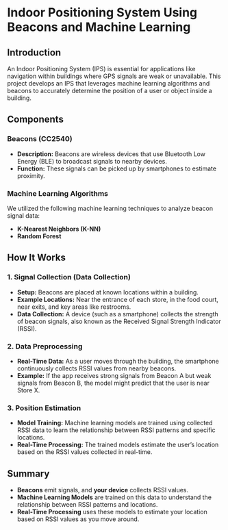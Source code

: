 # Indoor Positioning System Using Beacons and Machine Learning

## Introduction

An Indoor Positioning System (IPS) is essential for applications like navigation within buildings where GPS signals are weak or unavailable. This project develops an IPS that leverages machine learning algorithms and beacons to accurately determine the position of a user or object inside a building.

## Components

### Beacons (CC2540)

- **Description:** Beacons are wireless devices that use Bluetooth Low Energy (BLE) to broadcast signals to nearby devices.
- **Function:** These signals can be picked up by smartphones to estimate proximity.

### Machine Learning Algorithms

We utilized the following machine learning techniques to analyze beacon signal data:

- **K-Nearest Neighbors (K-NN)**
- **Random Forest**

## How It Works

### 1. Signal Collection (Data Collection)

- **Setup:** Beacons are placed at known locations within a building.
- **Example Locations:** Near the entrance of each store, in the food court, near exits, and key areas like restrooms.
- **Data Collection:** A device (such as a smartphone) collects the strength of beacon signals, also known as the Received Signal Strength Indicator (RSSI).

### 2. Data Preprocessing

- **Real-Time Data:** As a user moves through the building, the smartphone continuously collects RSSI values from nearby beacons.
- **Example:** If the app receives strong signals from Beacon A but weak signals from Beacon B, the model might predict that the user is near Store X.

### 3. Position Estimation

- **Model Training:** Machine learning models are trained using collected RSSI data to learn the relationship between RSSI patterns and specific locations.
- **Real-Time Processing:** The trained models estimate the user’s location based on the RSSI values collected in real-time.

## Summary

- **Beacons** emit signals, and **your device** collects RSSI values.
- **Machine Learning Models** are trained on this data to understand the relationship between RSSI patterns and locations.
- **Real-Time Processing** uses these models to estimate your location based on RSSI values as you move around.


